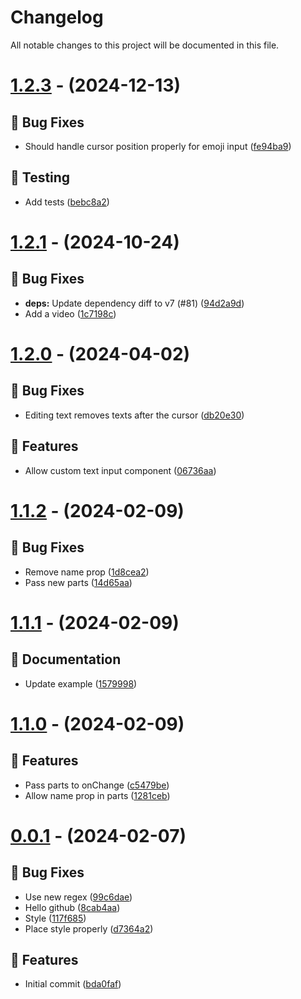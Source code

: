 # Changelog
All notable changes to this project will be documented in this file.

# [1.2.3](https://github.com/imranbarbhuiya/react-native-headless-mention/compare/v1.2.2...v1.2.3) - (2024-12-13)

## 🐛 Bug Fixes

- Should handle cursor position properly for emoji input ([fe94ba9](https://github.com/imranbarbhuiya/react-native-headless-mention/commit/fe94ba93b99f68e69fa876b39701752f0559e257))

## 🧪 Testing

- Add tests ([bebc8a2](https://github.com/imranbarbhuiya/react-native-headless-mention/commit/bebc8a2a95f93a5a82410f51f841b15cd4b8a42c))

# [1.2.1](https://github.com/imranbarbhuiya/react-native-headless-mention/compare/v1.2.0...v1.2.1) - (2024-10-24)

## 🐛 Bug Fixes

- **deps:** Update dependency diff to v7 (#81) ([94d2a9d](https://github.com/imranbarbhuiya/react-native-headless-mention/commit/94d2a9d1c0bcece7ee30c5d9674811687c27386d))
- Add a video ([1c7198c](https://github.com/imranbarbhuiya/react-native-headless-mention/commit/1c7198c6499a06529903502ae960a5f313110540))

# [1.2.0](https://github.com/imranbarbhuiya/react-native-headless-mention/compare/v1.1.2...v1.2.0) - (2024-04-02)

## 🐛 Bug Fixes

- Editing text removes texts after the cursor ([db20e30](https://github.com/imranbarbhuiya/react-native-headless-mention/commit/db20e3068b15a2755253a6be3ef55fe315b57bfb))

## 🚀 Features

- Allow custom text input component ([06736aa](https://github.com/imranbarbhuiya/react-native-headless-mention/commit/06736aaa698c9f9a76e45e15fad8d09f819e00bb))

# [1.1.2](https://github.com/imranbarbhuiya/react-native-headless-mention/compare/v1.1.2...v1.1.2) - (2024-02-09)

## 🐛 Bug Fixes

- Remove name prop ([1d8cea2](https://github.com/imranbarbhuiya/react-native-headless-mention/commit/1d8cea29dd71327ae08c1f63dab00d64ce4b828f))
- Pass new parts ([14d65aa](https://github.com/imranbarbhuiya/react-native-headless-mention/commit/14d65aa68e8c0fe3e42bca9b3c110269552592c0))

# [1.1.1](https://github.com/imranbarbhuiya/react-native-headless-mention/compare/v1.1.1...v1.1.1) - (2024-02-09)

## 📝 Documentation

- Update example ([1579998](https://github.com/imranbarbhuiya/react-native-headless-mention/commit/15799982c007c3314cc7b29045568bd1482fb5dd))

# [1.1.0](https://github.com/imranbarbhuiya/react-native-headless-mention/compare/v1.1.0...v1.1.0) - (2024-02-09)

## 🚀 Features

- Pass parts to onChange ([c5479be](https://github.com/imranbarbhuiya/react-native-headless-mention/commit/c5479beae21148e474c3eba7475d56286f709e6e))
- Allow name prop in parts ([1281ceb](https://github.com/imranbarbhuiya/react-native-headless-mention/commit/1281cebd78320cc912097b575751518c60252ac7))

# [0.0.1](https://github.com/imranbarbhuiya/react-native-headless-mention/compare/v0.0.1...v0.0.1) - (2024-02-07)

## 🐛 Bug Fixes

- Use new regex ([99c6dae](https://github.com/imranbarbhuiya/react-native-headless-mention/commit/99c6dae9010be204ad4a739bceb8f3b50fc8a367))
- Hello github ([8cab4aa](https://github.com/imranbarbhuiya/react-native-headless-mention/commit/8cab4aa6a6e349f643d00bcc337a6a2bc17d6b49))
- Style ([117f685](https://github.com/imranbarbhuiya/react-native-headless-mention/commit/117f685635984f2fd216bc10ab68cb895e287945))
- Place style properly ([d7364a2](https://github.com/imranbarbhuiya/react-native-headless-mention/commit/d7364a23364a9f326dbcdee208a8da29e2e7aa6f))

## 🚀 Features

- Initial commit ([bda0faf](https://github.com/imranbarbhuiya/react-native-headless-mention/commit/bda0fafe501385750c2bd57807b41a6fac14f4c5))

